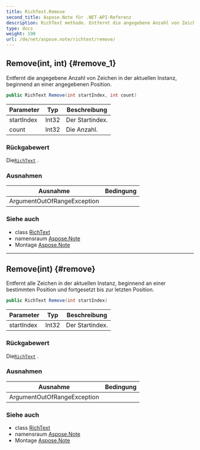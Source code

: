 ```yaml
---
title: RichText.Remove
second_title: Aspose.Note für .NET-API-Referenz
description: RichText methode. Entfernt die angegebene Anzahl von Zeichen in der aktuellen Instanz beginnend an einer angegebenen Position.
type: docs
weight: 190
url: /de/net/aspose.note/richtext/remove/
---
```

## Remove(int, int) {#remove_1}

Entfernt die angegebene Anzahl von Zeichen in der aktuellen Instanz, beginnend an einer angegebenen Position.

```csharp
public RichText Remove(int startIndex, int count)
```

| Parameter | Typ | Beschreibung |
| --- | --- | --- |
| startIndex | Int32 | Der Startindex. |
| count | Int32 | Die Anzahl. |

### Rückgabewert

Die[`RichText`](../) .

### Ausnahmen

| Ausnahme | Bedingung |
| --- | --- |
| ArgumentOutOfRangeException |  |

### Siehe auch

* class [RichText](../)
* namensraum [Aspose.Note](../../richtext/)
* Montage [Aspose.Note](../../../)

---

## Remove(int) {#remove}

Entfernt alle Zeichen in der aktuellen Instanz, beginnend an einer bestimmten Position und fortgesetzt bis zur letzten Position.

```csharp
public RichText Remove(int startIndex)
```

| Parameter | Typ | Beschreibung |
| --- | --- | --- |
| startIndex | Int32 | Der Startindex. |

### Rückgabewert

Die[`RichText`](../) .

### Ausnahmen

| Ausnahme | Bedingung |
| --- | --- |
| ArgumentOutOfRangeException |  |

### Siehe auch

* class [RichText](../)
* namensraum [Aspose.Note](../../richtext/)
* Montage [Aspose.Note](../../../)


